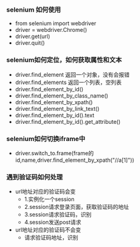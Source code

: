 ### selenium 如何使用
- from selenium import webdriver
- driver = webdriver.Chrome()
- driver.get(url)
- driver.quit()

### selenium如何定位，如何获取属性和文本
- driver.find_element  返回一个对象，没有会报错
- driver.find_elements 返回一个列表，空列表
- driver.find_element_by_id()
- driver.find_element_by_class_name()
- driver.find_element_by_xpath()
- driver.find_element_by_link_text()
- driver.find_element_by_id().text
- driver.find_element_by_id().get_attribute()

### selenium如何切换iframe中
- driver.switch_to.frame(frame的id,name,driver.find_element_by_xpath("//a[1]"))

### 遇到验证码如何处理
- url地址对应的验证码会变
  - 1.实例化一个session
  - 2.session请求登录页面，获取验证码的地址
  - 3.session请求验证码，识别
  - 4.session发送post请求
- url地址对应的验证码不会变
  - 请求验证码地址，识别
